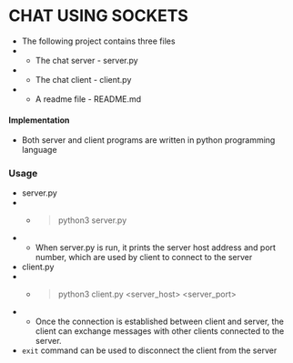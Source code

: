 # CHAT USING SOCKETS
- The following project contains three files
- - The chat server - server.py
- - The chat client - client.py
- - A readme file - README.md
#### Implementation
- Both server and client programs are written in python programming language
### Usage
- server.py 
- - >python3 server.py
- - When server.py is run, it prints the server host address and port number, which are used by client to connect to the server
- client.py
- - >python3 client.py <server_host> <server_port> 
- - Once the connection is established between client and server, the client can exchange messages with other clients connected to the server.
- `exit` command can be used to disconnect the client from the server

